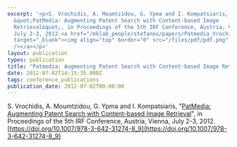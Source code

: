 ```yaml
---
excerpt: '<p>S. Vrochidis, A. Moumtzidou, G. Ypma and I. Kompatsiaris,
  &quot;PatMedia: Augmenting Patent Search with Content-based Image
  Retrieval&quot;, in Proceedings of the 5th IRF Conference, Austria, Vienna,
  July 2-3, 2012.<a href="/mklab_people/stefanos/papers/Patmedia_Vrochidis.pdf"
  target="_blank"><img align="top" border="0" src="/files/pdf/pdf.png"
  /></a></p>'
layout: publication
types: publication
title: "Patmedia: Augmenting Patent Search with Content-based Image Retrieval"
date: 2012-07-02T14:15:35.000Z
tags: conference_publications
publication_date: 2012-07-02T00:00:00
---
```

S. Vrochidis, A. Moumtzidou, G. Ypma and I. Kompatsiaris, "[PatMedia: Augmenting Patent Search with Content-based Image Retrieval](https://www.researchgate.net/publication/234155641_PatMedia_Augmenting_Patent_Search_with_Content-Based_Image_Retrieval)", in Proceedings of the 5th IRF Conference, Austria, Vienna, July 2-3, 2012. [https://doi.org/10.1007/978-3-642-31274-8_9](https://doi.org/10.1007/978-3-642-31274-8_9)
